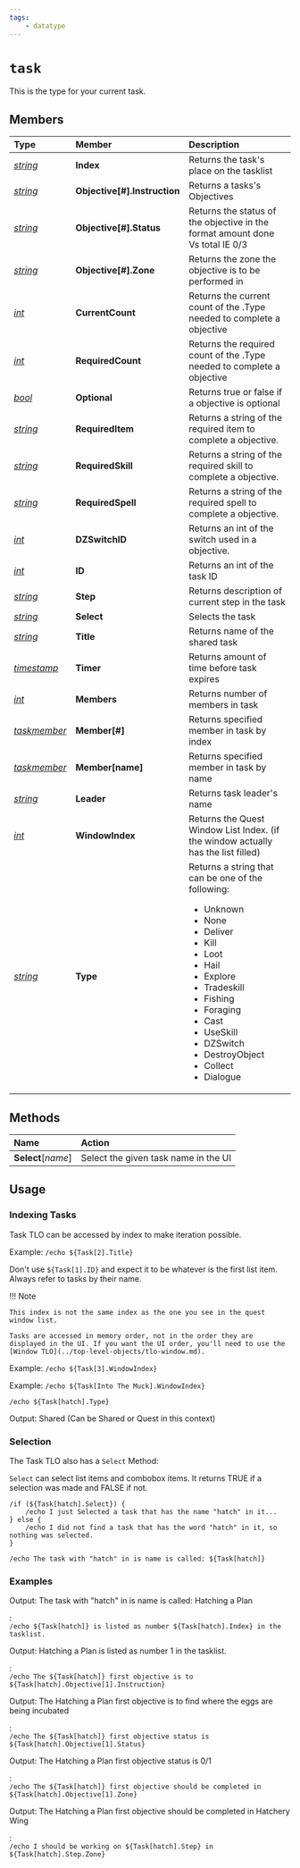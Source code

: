 ```yaml
---
tags:
    - datatype
---
```


# `task`

This is the type for your current task.

## Members

| **Type** | **Member** | **Description** |
| :--- | :--- | :--- |
| [_string_](datatype-string.md) | **Index** | Returns the task&apos;s place on the tasklist |
| [_string_](datatype-string.md) | **Objective[#].Instruction** | Returns a tasks&apos;s Objectives |
| [_string_](datatype-string.md) | **Objective[#].Status** | Returns the status of the objective in the format amount done Vs total IE 0/3 |      
| [_string_](datatype-string.md) | **Objective[#].Zone** | Returns the zone the objective is to be performed in |
| [_int_](datatype-int.md) | **CurrentCount** | Returns the current count of the .Type needed to complete a objective |
| [_int_](datatype-int.md) | **RequiredCount** | Returns the required count of the .Type needed to complete a objective |
| [_bool_](datatype-bool.md) | **Optional** | Returns true or false if a objective is optional |
| [_string_](datatype-string.md) | **RequiredItem** | Returns a string of the required item to complete a objective.|
| [_string_](datatype-string.md) | **RequiredSkill** | Returns a string of the required skill to complete a objective.|
| [_string_](datatype-string.md) | **RequiredSpell** | Returns a string of the required spell to complete a objective.|
| [_int_](datatype-int.md) | **DZSwitchID** | Returns an int of the switch used in a objective.|
| [_int_](datatype-int.md) | **ID** | Returns an int of the task ID|
| [_string_](datatype-string.md) | **Step** | Returns description of current step in the task|
| [_string_](datatype-string.md) | **Select** | Selects the task|
| [_string_](datatype-string.md) | **Title** | Returns name of the shared task|
| [_timestamp_](datatype-timestamp.md) | **Timer** | Returns amount of time before task expires|
| [_int_](datatype-int.md) | **Members** | Returns number of members in task|
| [_taskmember_](datatype-task.md) | **Member[</b>#<b>]** | Returns specified member in task by index|
| [_taskmember_](datatype-task.md) | **Member[</b>name<b>]** | Returns specified member in task by name|
| [_string_](datatype-string.md) | **Leader** | Returns task leader&apos;s name|
| [_int_](datatype-int.md) | **WindowIndex** | Returns the Quest Window List Index. (if the window actually has the list filled)|
| [_string_](datatype-string.md) | **Type** | Returns a string that can be one of the following:<ul><li>Unknown</li><li>None</li><li>Deliver</li><li>Kill</li><li>Loot</li><li>Hail</li><li>Explore</li><li>Tradeskill</li><li>Fishing</li><li>Foraging</li><li>Cast</li><li>UseSkill</li><li>DZSwitch</li><li>DestroyObject</li><li>Collect</li><li>Dialogue</li></ul> |

## Methods

| Name | Action |
| :--- | :--- |
| **Select**[_name_] | Select the given task name in the UI |


## Usage

### Indexing Tasks

Task TLO can be accessed by index to make iteration possible.

Example: `/echo ${Task[2].Title}`

Don't use `${Task[1].ID}` and expect it to be whatever is the first list item. Always refer to tasks by their name.

!!! Note

    This index is not the same index as the one you see in the quest window list.

    Tasks are accessed in memory order, not in the order they are displayed in the UI. If you want the UI order, you'll need to use the [Window TLO](../top-level-objects/tlo-window.md).

Example: `/echo ${Task[3].WindowIndex}`

Example: `/echo ${Task[Into The Muck].WindowIndex}`

`/echo ${Task[hatch].Type}`

Output: Shared (Can be Shared or Quest in this context)

### Selection

The Task TLO also has a `Select` Method:

`Select` can select list items and combobox items. It returns TRUE if a selection was made and FALSE if not.

```
/if (${Task[hatch].Select}) {
    /echo I just Selected a task that has the name "hatch" in it...
} else {
    /echo I did not find a task that has the word "hatch" in it, so nothing was selected.
}

/echo The task with "hatch" in is name is called: ${Task[hatch]}
```

### Examples

Output: The task with "hatch" in is name is called: Hatching a Plan

:   
    ```
    /echo ${Task[hatch]} is listed as number ${Task[hatch].Index} in the tasklist.
    ```

Output: Hatching a Plan is listed as number 1 in the tasklist.

:   
    ```
    /echo The ${Task[hatch]} first objective is to ${Task[hatch].Objective[1].Instruction}
    ```

Output: The Hatching a Plan first objective is to find where the eggs are being incubated

:   
    ```
    /echo The ${Task[hatch]} first objective status is ${Task[hatch].Objective[1].Status}
    ```

Output: The Hatching a Plan first objective status is 0/1

:   
    ```
    /echo The ${Task[hatch]} first objective should be completed in ${Task[hatch].Objective[1].Zone}
    ```

Output: The Hatching a Plan first objective should be completed in Hatchery Wing

:   
    ```
    /echo I should be working on ${Task[hatch].Step} in ${Task[hatch].Step.Zone}
    ```
